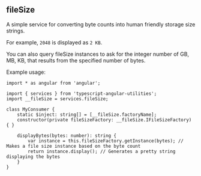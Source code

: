 ## fileSize
A simple service for converting byte counts into human friendly storage size strings.

For example, `2048` is displayed as `2 KB`.

You can also query fileSize instances to ask for the integer number of GB, MB, KB, that results from the specified number of bytes.

Example usage:
```
import * as angular from 'angular';

import { services } from 'typescript-angular-utilities';
import __fileSize = services.fileSize;

class MyConsumer {
    static $inject: string[] = [__fileSize.factoryName];
    constructor(private fileSizeFactory: __fileSize.IFileSizeFactory) { }
  
    displayBytes(bytes: number): string {
        var instance = this.fileSizeFactory.getInstance(bytes); // Makes a file size instance based on the byte count
        return instance.display(); // Generates a pretty string displaying the bytes
    }
}
```
